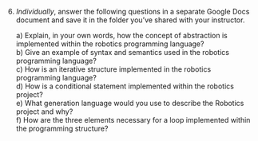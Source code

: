 6) *Individually*, answer the following questions in a separate Google Docs document and save it in the folder you’ve shared with your instructor. 
	
   a) Explain, in your own words, how the concept of abstraction is implemented within the robotics programming language?   
   b) Give an example of syntax and semantics used in the robotics programming language?   
   c) How is an iterative structure implemented in the robotics programming language?   
   d) How is a conditional statement implemented within the robotics project?   
   e) What generation language would you use to describe the Robotics project and why?   
   f) How are the three elements necessary for a loop implemented within the programming structure?   
